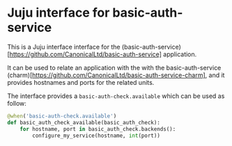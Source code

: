 # Juju interface for basic-auth-service

This is a Juju interface interface for the
(basic-auth-service)[https://github.com/CanonicalLtd/basic-auth-service]
application.

It can be used to relate an application with the with the basic-auth-service
(charm)[https://github.com/CanonicalLtd/basic-auth-service-charm], and it provides hostnames and ports for the related units.

The interface provides a `basic-auth-check.available` which can be used as
follow:

```python
@when('basic-auth-check.available')
def basic_auth_check_available(basic_auth_check):
    for hostname, port in basic_auth_check.backends():
        configure_my_service(hostname, int(port))
```
